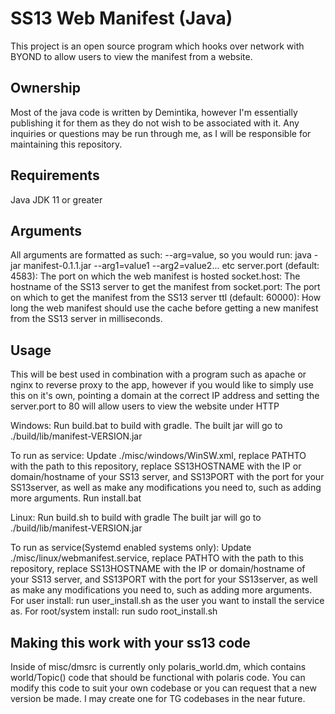 # SS13 Web Manifest (Java)
This project is an open source program which hooks over network with BYOND to allow users to view the manifest from a website.
## Ownership
Most of the java code is written by Demintika, however I'm essentially publishing it for them as they do not wish to be associated with it. Any inquiries or questions may be run through me, as I will be responsible for maintaining this repository.
## Requirements
Java JDK 11 or greater
## Arguments
All arguments are formatted as such: --arg=value, so you would run: java -jar manifest-0.1.1.jar --arg1=value1 --arg2=value2... etc
server.port (default: 4583): The port on which the web manifest is hosted
socket.host: The hostname of the SS13 server to get the manifest from
socket.port: The port on which to get the manifest from the SS13 server
ttl (default: 60000): How long the web manifest should use the cache before getting a new manifest from the SS13 server in milliseconds.
## Usage
This will be best used in combination with a program such as apache or nginx to reverse proxy to the app, however if you would like to simply use this on it's own, pointing a domain at the correct IP address and setting the server.port to 80 will allow users to view the website under HTTP

Windows:
Run build.bat to build with gradle.
The built jar will go to ./build/lib/manifest-VERSION.jar

To run as service:
Update ./misc/windows/WinSW.xml, replace PATHTO with the path to this repository, replace SS13HOSTNAME with the IP or domain/hostname of your SS13 server, and SS13PORT with the port for your SS13server, as well as make any modifications you need to, such as adding more arguments.
Run install.bat

Linux:
Run build.sh to build with gradle
The built jar will go to ./build/lib/manifest-VERSION.jar

To run as service(Systemd enabled systems only):
Update ./misc/linux/webmanifest.service, replace PATHTO with the path to this repository, replace SS13HOSTNAME with the IP or domain/hostname of your SS13 server, and SS13PORT with the port for your SS13server, as well as make any modifications you need to, such as adding more arguments.
For user install: run user_install.sh as the user you want to install the service as.
For root/system install: run sudo root_install.sh

## Making this work with your ss13 code
Inside of misc/dmsrc is currently only polaris_world.dm, which contains world/Topic() code that should be functional with polaris code. You can modify this code to suit your own codebase or you can request that a new version be made. I may create one for TG codebases in the near future.